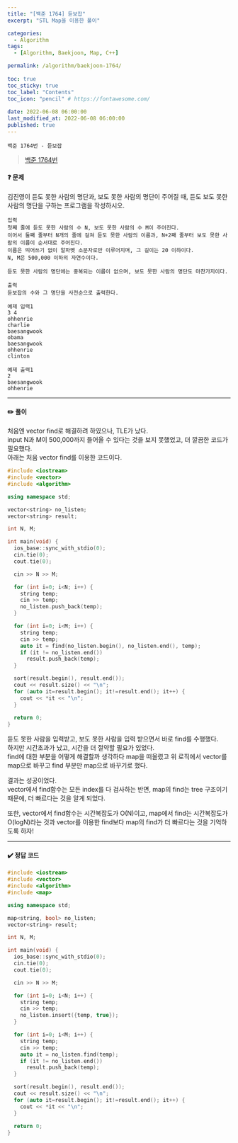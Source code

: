 ```yaml
---
title: "[백준 1764] 듣보잡"
excerpt: "STL Map을 이용한 풀이"

categories:
  - Algorithm
tags:
  - [Algorithm, Baekjoon, Map, C++]

permalink: /algorithm/baekjoon-1764/
 
toc: true
toc_sticky: true
toc_label: "Contents"
toc_icon: "pencil" # https://fontawesome.com/
 
date: 2022-06-08 06:00:00
last_modified_at: 2022-06-08 06:00:00
published: true
---
```


`백준 1764번 - 듣보잡`  

> [백준 1764번](https://www.acmicpc.net/problem/1764)  
 
#### ❓ 문제

김진영이 듣도 못한 사람의 명단과, 보도 못한 사람의 명단이 주어질 때, 듣도 보도 못한 사람의 명단을 구하는 프로그램을 작성하시오.  

```
입력
첫째 줄에 듣도 못한 사람의 수 N, 보도 못한 사람의 수 M이 주어진다. 
이어서 둘째 줄부터 N개의 줄에 걸쳐 듣도 못한 사람의 이름과, N+2째 줄부터 보도 못한 사람의 이름이 순서대로 주어진다. 
이름은 띄어쓰기 없이 알파벳 소문자로만 이루어지며, 그 길이는 20 이하이다. 
N, M은 500,000 이하의 자연수이다.

듣도 못한 사람의 명단에는 중복되는 이름이 없으며, 보도 못한 사람의 명단도 마찬가지이다.

출력
듣보잡의 수와 그 명단을 사전순으로 출력한다.
```

```
예제 입력1
3 4
ohhenrie
charlie
baesangwook
obama
baesangwook
ohhenrie
clinton

예제 출력1
2
baesangwook
ohhenrie
```

---  

#### ✏️ 풀이

처음엔 vector find로 해결하려 하였으나, TLE가 났다.  
input N과 M이 500,000까지 들어올 수 있다는 것을 보지 못했었고, 더 깔끔한 코드가 필요했다.  
아래는 처음 vector find를 이용한 코드이다.  

```cpp
#include <iostream>
#include <vector>
#include <algorithm>

using namespace std;

vector<string> no_listen;
vector<string> result;

int N, M;

int main(void) {
  ios_base::sync_with_stdio(0);
  cin.tie(0);
  cout.tie(0);

  cin >> N >> M;

  for (int i=0; i<N; i++) {
    string temp;
    cin >> temp;
    no_listen.push_back(temp);
  }

  for (int i=0; i<M; i++) {
    string temp;
    cin >> temp;
    auto it = find(no_listen.begin(), no_listen.end(), temp);
    if (it != no_listen.end())
      result.push_back(temp);
  }

  sort(result.begin(), result.end());
  cout << result.size() << "\n";
  for (auto it=result.begin(); it!=result.end(); it++) {
    cout << *it << "\n";    
  }
  
  return 0;
}
```

듣도 못한 사람을 입력받고, 보도 못한 사람을 입력 받으면서 바로 find를 수행했다.  
하지만 시간초과가 났고, 시간을 더 절약할 필요가 있었다.  
find에 대한 부분을 어떻게 해결할까 생각하다 map을 떠올렸고 위 로직에서 vector를 map으로 바꾸고 find 부분만 map으로 바꾸기로 했다.  

결과는 성공이었다.  
vector에서 find함수는 모든 index를 다 검사하는 반면, map의 find는 tree 구조이기 때문에, 더 빠르다는 것을 알게 되었다.  

또한, vector에서 find함수는 시간복잡도가 O(N)이고, map에서 find는 시간복잡도가 O(logN)라는 것과 vector를 이용한 find보다 map의 find가 더 빠르다는 것을 기억하도록 하자!  

---  

#### ✔️ 정답 코드

```cpp
#include <iostream>
#include <vector>
#include <algorithm>
#include <map>

using namespace std;

map<string, bool> no_listen;
vector<string> result;

int N, M;

int main(void) {
  ios_base::sync_with_stdio(0);
  cin.tie(0);
  cout.tie(0);

  cin >> N >> M;

  for (int i=0; i<N; i++) {
    string temp;
    cin >> temp;
    no_listen.insert({temp, true});
  }

  for (int i=0; i<M; i++) {
    string temp;
    cin >> temp;
    auto it = no_listen.find(temp);
    if (it != no_listen.end())
      result.push_back(temp);
  }

  sort(result.begin(), result.end());
  cout << result.size() << "\n";
  for (auto it=result.begin(); it!=result.end(); it++) {
    cout << *it << "\n";    
  }
  
  return 0;
}
```